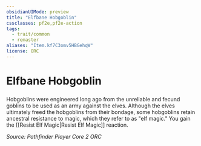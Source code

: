 ```yaml
---
obsidianUIMode: preview
title: "Elfbane Hobgoblin"
cssclasses: pf2e,pf2e-action
tags:
  - trait/common
  - remaster
aliases: "Item.kf7C3omv5HBGehqW"
license: ORC
---
```

# Elfbane Hobgoblin

### 






Hobgoblins were engineered long ago from the unreliable and fecund goblins to be used as an army against the elves. Although the elves ultimately freed the hobgoblins from their bondage, some hobgoblins retain ancestral resistance to magic, which they refer to as "elf magic." You gain the [[Resist Elf Magic|Resist Elf Magic]] reaction.

*Source: Pathfinder Player Core 2*
*ORC*
